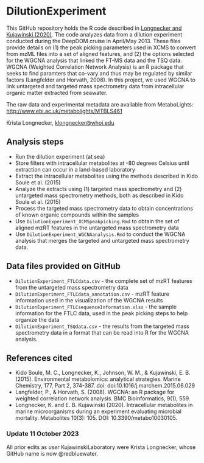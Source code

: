 # DilutionExperiment

This GitHub repository holds the R code described in [Longnecker and Kujawinski (2020)](https://www.mdpi.com/2218-1989/10/3/105). The code analyzes data from a dilution experiment conducted during the DeepDOM cruise in April/May 2013. These files provide details on (1) the peak picking parameters used in XCMS to convert from mzML files into a set of aligned features, and (2) the options selected for the WGCNA analysis that linked the FT-MS data and the TSQ data. WGCNA (Weighted Correlation Network Analysis) is an R package that seeks to find paramters that co-vary and thus may be regulated by similar factors (Langfelder and Horvath, 2008). In this project, we used WGCNA to link untargeted and targeted mass spectrometry data from intracellular organic matter extracted from seawater.

The raw data and experimental metadata are available from MetaboLights: http://www.ebi.ac.uk/metabolights/MTBLS461

Krista Longnecker, klongnecker@whoi.edu

## Analysis steps
* Run the dilution experiment (at sea)
* Store filters with intracellular metabolites at -80 degrees Celsius until extraction can occur in a land-based laboratory
* Extract the intracellular metabolites using the methods described in Kido Soule et al. (2015)
* Analyze the extracts using (1) targeted mass spectrometry and (2) untargeted mass spectrometry methods, both as described in Kido Soule et al. (2015)
* Process the targeted mass spectrometry data to obtain concentrations of known organic compounds within the samples
* Use `DilutionExperiment_XCMSpeakpicking.Rmd` to obtain the set of aligned mzRT features in the untargeted mass spectrometry data
* Use `DilutionExperiment_WGCNAanalysis.Rmd` to conduct the WGCNA analysis that merges the targeted and untargeted mass spectrometry data. 

## Data files provided on GitHub
* `DilutionExperiment_FTLCdata.csv` - the complete set of mzRT features from the untargeted mass spectrometry data
* `DilutionExperiment_FTLCdata_annotation.csv` - mzRT feature information used in the visualization of the WGCNA results
* `DilutionExperiment_FTLCsequenceInformation.xlsx` - the sample information for the FTLC data, used in the peak picking steps to help organize the data
* `DilutionExperiment_TSQdata.csv` - the results from the targeted mass spectrometry data in a format that can be read into R for the WGCNA analysis.

## References cited
* Kido Soule, M. C., Longnecker, K., Johnson, W. M., & Kujawinski, E. B. (2015). Environmental metabolomics: analytical strategies. Marine Chemistry, 177, Part 2, 374-387. doi: doi:10.1016/j.marchem.2015.06.029
* Langfelder, P., & Horvath, S. (2008). WGCNA: an R package for weighted correlation network analysis. BMC Bioinformatics, 9(1), 559. 
* Longnecker, K. and E. B. Kujawinski (2020). Intracellular metabolites in marine microorganisms during an experiment evaluating microbial mortality. Metabolites 10(3): 105. DOI: 10.3390/metabo10030105.

### Update 11 October 2023
All prior edits as _user_ KujawinskiLaboratory were Krista Longnecker, whose GitHub name is now @redbluewater. 


